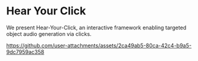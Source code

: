 # Hear Your Click

We present Hear-Your-Click, an interactive framework enabling targeted object audio generation via clicks.

https://github.com/user-attachments/assets/2ca49ab5-80ca-42c4-b9a5-9dc7959ac358
